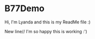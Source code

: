 # B77Demo
Hi, I'm Lyanda and this is my ReadMe file :)

New line// I'm so happy this is working :')
